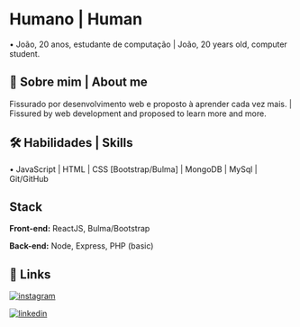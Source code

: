 
# Humano | Human

• João, 20 anos, estudante de computação | João, 20 years old, computer student.
 
## 🚀 Sobre mim | About me
Fissurado por desenvolvimento web e proposto à aprender cada vez mais. | Fissured by web development and proposed to learn more and more.

## 🛠 Habilidades | Skills
• JavaScript | HTML | CSS [Bootstrap/Bulma] | MongoDB | MySql | Git/GitHub


## Stack

**Front-end:** ReactJS, Bulma/Bootstrap

**Back-end:** Node, Express, PHP (basic)


## 🔗 Links
[![instagram](https://img.shields.io/badge/Instagram-E4405F?style=for-the-badge&logo=instagram&logoColor=white)](https://katherinempeterson.com/)

[![linkedin](https://img.shields.io/badge/linkedin-0A66C2?style=for-the-badge&logo=linkedin&logoColor=white)](https://www.linkedin.com/in/joão-dev)
